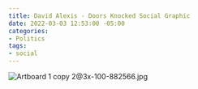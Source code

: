 ```yaml
---
title: David Alexis - Doors Knocked Social Graphic
date: 2022-03-03 12:53:00 -05:00
categories:
- Politics
tags:
- social
---
```


![Artboard 1 copy 2@3x-100-882566.jpg](/uploads/Artboard%201%20copy%202@3x-100-882566.jpg)